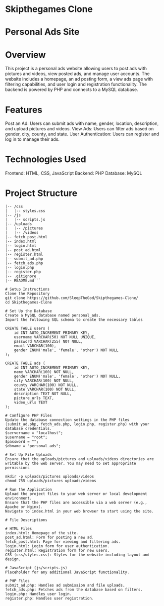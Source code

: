 # Skipthegames Clone
# Personal Ads Site

# Overview
This project is a personal ads website allowing users to post ads with pictures and videos, view posted ads, and manage user accounts. The website includes a homepage, an ad posting form, a view ads page with filtering capabilities, and user login and registration functionality. The backend is powered by PHP and connects to a MySQL database.

# Features
Post an Ad: Users can submit ads with name, gender, location, description, and upload pictures and videos.
View Ads: Users can filter ads based on gender, city, county, and state.
User Authentication: Users can register and log in to manage their ads.

# Technologies Used
Frontend: HTML, CSS, JavaScript
Backend: PHP
Database: MySQL

# Project Structure
```/personal-ads-site
|-- /css
|   |-- styles.css
|-- /js
|   |-- scripts.js
|-- /uploads
|   |-- /pictures
|   |-- /videos
|-- fetch_post.html
|-- index.html
|-- login.html
|-- post_ad.html
|-- register.html
|-- submit_ad.php
|-- fetch_ads.php
|-- login.php
|-- register.php
|-- .gitignore
|-- README.md```

# Setup Instructions
Clone the Repository
git clone https://github.com/SleepTheGod/Skipthegames-Clone/
cd Skipthegames-Clone

# Set Up the Database
Create a MySQL database named personal_ads.
Import the following SQL schema to create the necessary tables

CREATE TABLE users (
    id INT AUTO_INCREMENT PRIMARY KEY,
    username VARCHAR(50) NOT NULL UNIQUE,
    password VARCHAR(255) NOT NULL,
    email VARCHAR(100),
    gender ENUM('male', 'female', 'other') NOT NULL
);

CREATE TABLE ads (
    id INT AUTO_INCREMENT PRIMARY KEY,
    name VARCHAR(100) NOT NULL,
    gender ENUM('male', 'female', 'other') NOT NULL,
    city VARCHAR(100) NOT NULL,
    county VARCHAR(100) NOT NULL,
    state VARCHAR(100) NOT NULL,
    description TEXT NOT NULL,
    picture_urls TEXT,
    video_urls TEXT
);

# Configure PHP Files
Update the database connection settings in the PHP files (submit_ad.php, fetch_ads.php, login.php, register.php) with your database credentials.
$servername = "localhost";
$username = "root";
$password = "";
$dbname = "personal_ads";

# Set Up File Uploads
Ensure that the uploads/pictures and uploads/videos directories are writable by the web server. You may need to set appropriate permissions

mkdir -p uploads/pictures uploads/videos
chmod 755 uploads/pictures uploads/videos

# Run the Application
Upload the project files to your web server or local development environment.
Ensure that the PHP files are accessible via a web server (e.g., Apache or Nginx).
Navigate to index.html in your web browser to start using the site.

# File Descriptions

# HTML Files
index.html: Homepage of the site.
post_ad.html: Form for posting a new ad.
fetch_post.html: Page for viewing and filtering ads.
login.html: Login form for user authentication.
register.html: Registration form for new users.
CSS (css/styles.css): Styles for the website including layout and design.

# JavaScript (js/scripts.js) 
Placeholder for any additional JavaScript functionality.

# PHP Files
submit_ad.php: Handles ad submission and file uploads.
fetch_ads.php: Fetches ads from the database based on filters.
login.php: Handles user login.
register.php: Handles user registration.
